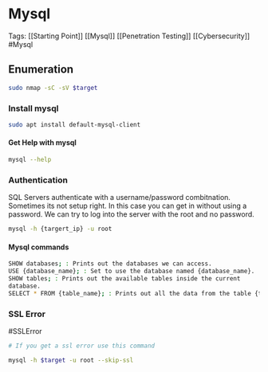 # Mysql 

Tags: [[Starting Point]] [[Mysql]] [[Penetration Testing]] [[Cybersecurity]] #Mysql


## Enumeration 

```bash
sudo nmap -sC -sV $target
```

### Install mysql

```bash
sudo apt install default-mysql-client
```

#### Get Help with mysql

```Bash
mysql --help
```

### Authentication 

SQL Servers authenticate with a username/password combitnation. Sometimes its not setup right.
In this case you can get in without using a password. We can try to log into the server with the root and no password. 

```bash
mysql -h {targert_ip} -u root
```

#### Mysql commands


```bash
SHOW databases; : Prints out the databases we can access.
USE {database_name}; : Set to use the database named {database_name}.
SHOW tables; : Prints out the available tables inside the current
database.
SELECT * FROM {table_name}; : Prints out all the data from the table {table_name}.
```

### SSL Error 
#SSLError

```bash
# If you get a ssl error use this command

mysql -h $target -u root --skip-ssl
```




